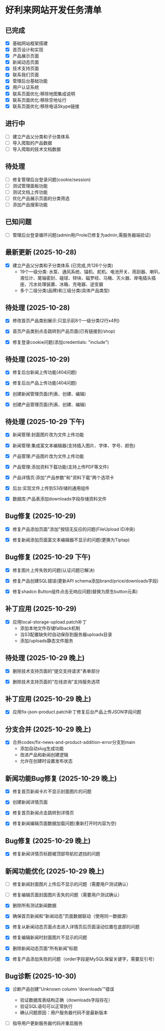 # 好利来网站开发任务清单

## 已完成
- [x] 基础网站框架搭建
- [x] 首页设计和实现
- [x] 产品展示页面
- [x] 新闻动态页面
- [x] 技术支持页面
- [x] 联系我们页面
- [x] 管理后台基础功能
- [x] 用户认证系统
- [x] 联系页面优化:移除地图集成说明
- [x] 联系页面优化:移除空地址行
- [x] 联系页面优化:移除电话Skype链接

## 进行中
- [ ] 建立产品父分类和子分类体系
- [ ] 导入爬取的产品数据
- [ ] 导入爬取的技术文档数据

## 待处理
- [ ] 修复管理后台登录问题(cookie/session)
- [ ] 测试管理面板功能
- [ ] 测试文档上传功能
- [ ] 优化产品展示页面的分类筛选
- [ ] 添加产品搜索功能

## 已知问题
- [ ] 管理后台登录循环问题(admin用户role已修复为admin,需服务器端验证)



## 最新更新 (2025-10-28)
- [x] 建立产品父分类和子分类体系 (已完成,共126个分类)
  - 19个一级分类: 水泵、通风系统、锚机、舵机、电池开关、雨刮器、喇叭、液位计、尾轴密封、碰球、锌块、磁罗经、马桶、灭火器、岸电插头插座、污水处理装置、冰箱、充电器、逆变器
  - 多个二级分类(品牌)和三级分类(具体产品类型)


## 待处理 (2025-10-28)
- [x] 修改首页产品类别展示:只显示前8个一级分类(2行x4列)
- [x] 首页产品类别点击跳转到产品页面(已有链接到/shop)
- [x] 修复登录cookie问题(添加credentials: "include")



## 待处理 (2025-10-29)
- [x] 修复后台新闻上传功能(404问题)
- [x] 修复后台产品上传功能(404问题)
- [x] 创建新闻管理页面(列表、创建、编辑)
- [x] 创建产品管理页面(列表、创建、编辑)



## 待处理 (2025-10-29 下午)
- [x] 新闻管理:封面图片改为文件上传功能
- [x] 新闻管理:集成富文本编辑器(支持插入图片、字体、字号、颜色)
- [x] 产品管理:产品图片改为文件上传功能
- [x] 产品管理:添加资料下载功能(支持上传PDF等文件)
- [x] 产品详情页:添加"产品参数"和"资料下载"两个选项卡
- [x] 后台:实现文件上传到S3存储的通用组件
- [x] 数据库:产品表添加downloads字段存储资料文件



## Bug修复 (2025-10-29)
- [x] 修复产品添加页面"添加"按钮无反应的问题(FileUpload ID冲突)
- [x] 修复新闻添加页面富文本编辑器不显示的问题(更换为Tiptap)



## Bug修复 (2025-10-29 下午)
- [x] 修复图片上传失败的问题(认证问题已解决)
- [x] 修复产品创建SQL错误(更新API schema添加brand/price/downloads字段)
- [x] 修复shadcn Button组件点击无响应问题(替换为原生button元素)




## 补丁应用 (2025-10-29)
- [x] 应用local-storage-upload.patch补丁
  - 添加本地文件存储fallback机制
  - 当S3配置缺失时自动保存到服务器uploads目录
  - 添加/uploads静态文件服务




## 待处理 (2025-10-29 晚上)
- [x] 删除技术支持页面的"提交支持请求"表单部分


- [x] 删除技术支持页面的"在线咨询"支持服务选项



## 补丁应用 (2025-10-29 晚上)
- [x] 应用fix-json-product.patch补丁修复后台产品上传JSON字段问题



## 分支合并 (2025-10-29 晚上)
- [x] 合并codex/fix-news-and-product-addition-error分支到main
  - 添加自动slug生成功能
  - 改进产品和新闻创建逻辑
  - 允许在创建时设置发布状态



## 新闻功能Bug修复 (2025-10-29 晚上)
- [x] 修复首页新闻卡片不显示封面图片的问题
- [x] 创建新闻详情页面
- [x] 修复首页新闻点击跳转到详情页
- [x] 修复新闻编辑页面数据加载问题(重新打开时内容为空)




## Bug修复 (2025-10-29 晚上)
- [x] 修复新闻详情页标题被顶部导航栏遮挡的问题




## 新闻功能优化 (2025-10-29 晚上)
- [ ] 修复新闻封面图片上传后不显示的问题（需要用户测试确认）
- [ ] 修复编辑页面封面图片丢失的问题（需要用户测试确认）
- [x] 删除所有测试新闻数据
- [x] 确保首页新闻和“新闻动态”页面数据联动（使用同一数据源）



- [x] 修复从新闻动态页面点击进入详情页后页面滚动位置在底部的问题


- [x] 修复编辑新闻时封面图片不显示的问题


- [x] 删除新闻动态页面“所有新闻”标题


- [x] 修复产品添加失败的问题（order字段是MySQL保留关键字，需要反引号）




## Bug诊断 (2025-10-30)
- [x] 诊断产品创建"Unknown column 'downloads'"错误
  - 验证数据库表结构正确（downloads字段存在）
  - 验证SQL语句可以正常执行
  - 确认问题原因：用户服务器代码不是最新版本
- [ ] 指导用户更新服务器代码并重启服务


